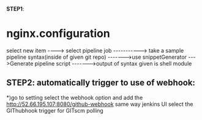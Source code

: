 **STEP1**:
# nginx.configuration

select new item ----> select pipeline job -----------> take a sample pipeline syntax(inside of given git repo) ------->use snippetGenerator --->Generate pipeline script 
------->output of syntax given is shell module


**STEP2**:
automatically trigger to use of webhook:
----------------------------------------
*)go to setting select the webhook option and add the http://52.66.195.107:8080/github-webhook same way jenkins UI select the GIThubhook trigger for GITscm polling  
